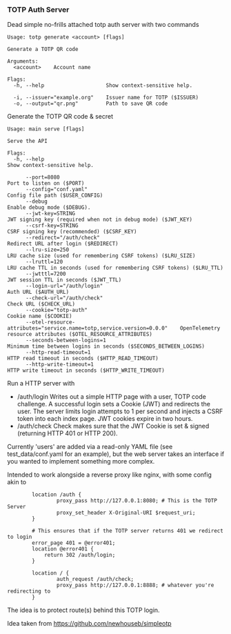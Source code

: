 ### TOTP Auth Server

Dead simple no-frills attached totp auth server with two commands
```
Usage: totp generate <account> [flags]

Generate a TOTP QR code

Arguments:
  <account>    Account name

Flags:
  -h, --help                    Show context-sensitive help.

  -i, --issuer="example.org"    Issuer name for TOTP ($ISSUER)
  -o, --output="qr.png"         Path to save QR code
```
Generate the TOTP QR code & secret


```
Usage: main serve [flags]

Serve the API

Flags:
  -h, --help                                                                  Show context-sensitive help.

      --port=8080                                                             Port to listen on ($PORT)
      --config="conf.yaml"                                                    Config file path ($USER_CONFIG)
      --debug                                                                 Enable debug mode ($DEBUG).
      --jwt-key=STRING                                                        JWT signing key (required when not in debug mode) ($JWT_KEY)
      --csrf-key=STRING                                                       CSRF signing key (recommended) ($CSRF_KEY)
      --redirect="/auth/check"                                                Redirect URL after login ($REDIRECT)
      --lru-size=250                                                          LRU cache size (used for remembering CSRF tokens) ($LRU_SIZE)
      --lruttl=120                                                            LRU cache TTL in seconds (used for remembering CSRF tokens) ($LRU_TTL)
      --jwtttl=7200                                                           JWT session TTL in seconds ($JWT_TTL)
      --login-url="/auth/login"                                               Auth URL ($AUTH_URL)
      --check-url="/auth/check"                                               Check URL ($CHECK_URL)
      --cookie="totp-auth"                                                    Cookie name ($COOKIE)
      --otel-resource-attributes="service.name=totp,service.version=0.0.0"    OpenTelemetry resource attributes ($OTEL_RESOURCE_ATTRIBUTES)
      --seconds-between-logins=1                                              Minimum time between logins in seconds ($SECONDS_BETWEEN_LOGINS)
      --http-read-timeout=1                                                   HTTP read timeout in seconds ($HTTP_READ_TIMEOUT)
      --http-write-timeout=1                                                  HTTP write timeout in seconds ($HTTP_WRITE_TIMEOUT)
```
Run a HTTP server with 
  - /auth/login
        Writes out a simple HTTP page with a user, TOTP code challenge. A successful login sets a Cookie (JWT) and redirects the user. The server limits login attempts to 1 per second and injects a CSRF token into each index page. JWT cookies expire in two hours.
  - /auth/check
        Check makes sure that the JWT Cookie is set & signed (returning HTTP 401 or HTTP 200).


Currently 'users' are added via a read-only YAML file (see test_data/conf.yaml for an example), but the web server takes an interface if you wanted to implement something more complex.


Intended to work alongside a reverse proxy like nginx, with some config akin to
```
        location /auth {
                proxy_pass http://127.0.0.1:8080; # This is the TOTP Server
                proxy_set_header X-Original-URI $request_uri;
        }

        # This ensures that if the TOTP server returns 401 we redirect to login
        error_page 401 = @error401;
        location @error401 {
            return 302 /auth/login;
        }

        location / {
                auth_request /auth/check;
                proxy_pass http://127.0.0.1:8888; # whatever you're redirecting to
        }
```
The idea is to protect route(s) behind this TOTP login.


Idea taken from https://github.com/newhouseb/simpleotp

